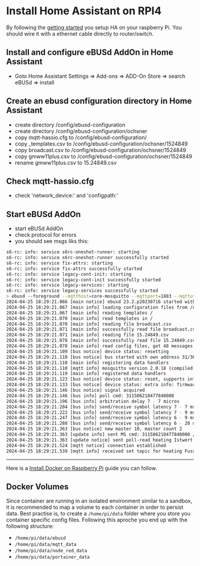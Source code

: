 # Install Home Assistant on RPI4

By following the [getting started](https://www.home-assistant.io/installation/raspberrypi/) you setup HA on your raspberry Pi. 
You should wire it with a ethernet cable directly to router/switch.

## Install and configure eBUSd AddOn in Home Assistant
- Goto Home Assistant Settings => Add-ons => ADD-On Store => search eBUSd => install

## Create an ebusd configuration directory in Home Assistant
- create directory /config/ebusd-configuration
- create directory /config/ebusd-configuration/ochsner
- copy mqtt-hassio.cfg to /config/ebusd-configuration/
- copy _templates.csv to /config/ebusd-configuration/ochsner/1524849
- copy broadcast.csv to /config/ebusd-configuration/ochsner/1524849
- copy gmww11plus.csv to /config/ebusd-configuration/ochsner/1524849
- rename gmww11plus.csv to 15.24849.csv
  
## Check mqtt-hassio.cfg 
- check 'network_device:' and 'configpath:'

## Start eBUSd AddOn 
- start eBUSd AddOn
- check protocol for errors
- you should see msgs liks this:

```sh
s6-rc: info: service s6rc-oneshot-runner: starting
s6-rc: info: service s6rc-oneshot-runner successfully started
s6-rc: info: service fix-attrs: starting
s6-rc: info: service fix-attrs successfully started
s6-rc: info: service legacy-cont-init: starting
s6-rc: info: service legacy-cont-init successfully started
s6-rc: info: service legacy-services: starting
s6-rc: info: service legacy-services successfully started
> ebusd --foreground --mqtthost=core-mosquitto --mqttport=1883 --mqttuser=addons --mqttpass=Noh3ahth2helo5AoX7CheRiaFoo8in7uv1ohyeiphaith6ohquiedaewookie4Ai --scanconfig --mqttjson --configpath=/config/ebusd-configuration/ochsner/1524849 --latency=40 --accesslevel=* --pollinterval=10 --mqttint=/config/ebusd-configuration/mqtt-hassio.cfg --mqttvar="filter-name=" --mqtttopic=ebusd --device=ens:192.168.178.68:9999 --log=all:info
2024-04-25 18:29:21.066 [main notice] ebusd 23.2.p20230716 started with auto scan on device: 192.168.178.68:9999, enhanced
2024-04-25 18:29:21.067 [main info] loading configuration files from /config/ebusd-configuration/ochsner/1524849/
2024-04-25 18:29:21.067 [main info] reading templates /
2024-04-25 18:29:21.070 [main info] read templates in /
2024-04-25 18:29:21.070 [main info] reading file broadcast.csv
2024-04-25 18:29:21.071 [main info] successfully read file broadcast.csv
2024-04-25 18:29:21.071 [main info] reading file 15.24849.csv
2024-04-25 18:29:21.078 [main info] successfully read file 15.24849.csv
2024-04-25 18:29:21.078 [main info] read config files, got 48 messages
2024-04-25 18:29:21.109 [bus notice] device status: resetting
2024-04-25 18:29:21.110 [bus notice] bus started with own address 31/36
2024-04-25 18:29:21.110 [main info] registering data handlers
2024-04-25 18:29:21.110 [mqtt info] mosquitto version 2.0.18 (compiled with 2.0.15)
2024-04-25 18:29:21.119 [main info] registered data handlers
2024-04-25 18:29:21.123 [bus notice] device status: reset, supports info
2024-04-25 18:29:21.133 [bus notice] device status: extra info: firmware 1.1[431e].1[431e], jumpers 0x03
2024-04-25 18:29:21.146 [bus notice] signal acquired
2024-04-25 18:29:21.146 [bus info] poll cmd: 311506210477840008
2024-04-25 18:29:21.196 [bus info] arbitration delay 7 - 7 micros
2024-04-25 18:29:21.204 [bus info] send/receive symbol latency 7 - 7 ms
2024-04-25 18:29:21.222 [bus info] send/receive symbol latency 7 - 9 ms
2024-04-25 18:29:21.247 [bus info] send/receive symbol latency 6 - 9 ms
2024-04-25 18:29:21.288 [bus info] send/receive symbol latency 6 - 20 ms
2024-04-25 18:29:21.363 [bus notice] new master 10, master count 2
2024-04-25 18:29:21.363 [update info] sent MS cmd: 311506210477840008 / 0a02800d02e80300004101
2024-04-25 18:29:21.363 [update notice] sent poll-read heating Istwert Heizkreis Vorlauftemp. 00-002 QQ=31: 2;0;0d;°C;100.0;0.0;32.1
2024-04-25 18:29:21.524 [mqtt notice] connection established
2024-04-25 18:29:21.539 [mqtt info] received set topic for heating Fusspunkt Vorlauftemp. Heizen 03-001
```
-----------------------------------------------------

Here is a [Install Docker on Raspberry Pi](https://www.simplilearn.com/tutorials/docker-tutorial/raspberry-pi-docker) guide you can follow.

## Docker Volumes

Since container are running in an isolated environment similar to a sandbox, it is recommended to map a volume to each container in order to persist data. Best practise is, to create a ``/home/pi/data`` folder where you store you container specific config files.
Following this aproche you end up with the following structure:

- ``/home/pi/data/ebusd``
- ``/home/pi/data/mqtt_data``
- ``/home/pi/data/node_red_data``
- ``/home/pi/data/portainer_data``

